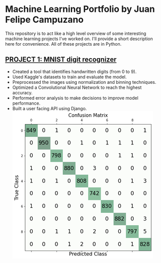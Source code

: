 # Machine Learning Portfolio by Juan Felipe Campuzano
This repository is to act like a high level overview of some interesting machine learning projects I've worked on. I'll provide a short description here for convenience.
All of these projects are in Python.
## [PROJECT 1: MNIST digit recognizer](https://github.com/juanfcampuzano/DigitRecognition)
- Created a tool that identifies handwritten digits (from 0 to 9).
- Used Kaggle's datasets to train and evaluate the model.
- Preprocessed the images using normalization and binning techniques. 
- Optimized a Convolutional Neural Network to reach the highest accuracy.
- Performed error analysis to make decisions to improve model performance.
- Built a user facing API using Django.
![](https://github.com/juanfcampuzano/Juan_Portfolio/blob/main/images/matrix_mnist.png)

